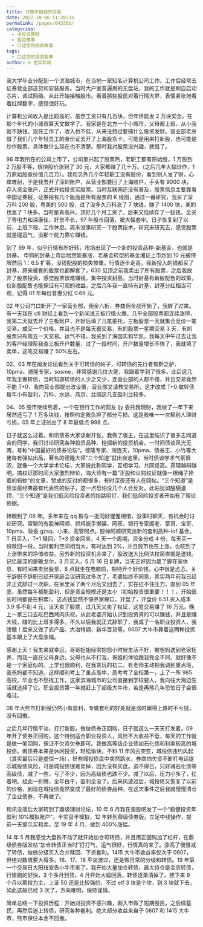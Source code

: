 ```yaml
---
title: 只做不赔钱的交易
date: 2022-10-06 11:28:23
permalink: /pages/04330b/
categories:
  - 💰投资理财
  - 投资故事
  - 口述您的投资故事 
tags: 
  - 口述您的投资故事
author: e 老实和尚 
---
```

我大学毕业分配到一个滨海城市，在当地一家知名计算机公司工作。工作后经常去证券营业部送货和安装服务。当时大户室普遍用的无盘站，我的工作就是刷自启动芯片，调试网络。从此开始接触股市。看着那些股民对着行情大屏，表情紧张地看着红绿数字，感觉很好玩。  
  
计算机公司收入是比较高的，虽然工资只有几百块，但年终能发 2 万块奖金，在那个年代的小城市算天文数字了。我家是在北方一个小城市，父母都上班，从小我就不缺钱，现在工作了，收入也不低，从来没想过要搞什么投资发财。营业部老总借了我们几个年轻员工的身份证去开了上海股东卡，可能是用来打新股，也可能是炒作股票，具体做什么现在也不清楚。那时我对股票没兴趣，就借了。  
  
96 年我所在的公司上市了，公司里兴起了股票热，老职工都有原始股，1 万股到 2 万股不等，很快股价涨到了 30 元，大家都赚了几十万。（之后几年大幅炒作，1 万原始股竟价值几百万）。我和另外几个年轻职工没有股份，看到别人发了财，心痒难耐，于是我去开了深圳账户，从营业部要回了上海账户，手头有 9000 块，存入资金账户，正式开始投资买股票。当时互联网还没有普及，股票信息主要靠看中国证券报，证券报有几个版面是所有股票的 K 线图，通过一番研究，我买了深万科 200 股，粤美的 500 股，过了没多久万科涨了 7 块钱，赚了 1400 块，美的也涨了 1 块多。当时是真高兴，顶好几个月工资了。后来又陆续存了一些钱，全买了粤电力和深康佳，好景不长，97 年股市回落，被大幅套牢。日子恢复到了以前，上班下班、工作休息。周末没事研究一下股票技术，研究来研究去，感觉股票就是碰运气，没那个能力靠它赚钱。  
  
到了 99 年，似乎行情有所好转，市场出现了一个新的投资品种-新基金，也就是封基。 申购的封基上市后居然能暴涨，老基金转型的基金湘证上市炒到 10 元被停牌然后 1：6.5 扩募，没钱配股的损失惨重。行情逐步走高，我新投入的钱都买了封基，原来被套的股票也都解套了，630 见顶之前我卖出了所有股票，之后我放弃了股票投资，感觉股票很难赚钱，集中投资封基。当时封基有新股配售的政策，仅新股配售也能保证有可观的收益，之后几年我一直持有封基，封基分红相当可观，记得 01 年每份普惠分红 0.66 元。  
  
02 年公司门口新开了一家营业部，佣金六折，券商佣金战开始了，我转了过来。有一天我在 cfi 财经上看到一个新闻说三板行情火爆，几乎全部股票都连续涨停，我第二天就去开了三板账户，开好后填了几笔委托，三板股票一天就集合竞价一笔交易，成交一个价格，并且也不是每天都交易，有的股票一星期交易 3 天，有的股票只有周五一天交易。运气不错，我买到了海国实和华凯，我每天中午过去让我的客户经理帮我查三板开户数量，过了一段时间，开户数量增长不快了，我就填了卖单，这笔交易赚了 50%左右。  
  
02、03 年在闽发论坛看到关于可转债的帖子，可转债的先行者有黔之驴、10pma、德隆专家，sosme，非常感谢几位大佬，我跟着学到了很多。此后这几年我主做转债，当时知道转债的人少之又少，连营业部的人都不懂，并且交易竟然不能 T+0，我向营业部提出改设置，营业部又请教交易所，这才改成 T+0.做转债每年小有盈利，万科、水运、燕京、丝绸这几支盈利比较多。  
  
04、05 股市继续熊着，一个在银行工作的网友 ljy 委托我理财，我做了一年下来居然还亏了 1 万多块钱，按照约定我负担了部分亏损。这是我唯一一次帮别人理财亏损。05 年上证创出了 8 年最低点 998 点。  
  
日子就这么过着。和讯债券大家谈新开张，我做了版主，在这里结识了很多志同道合的同学，我们讨论研究各种投资品种、挖掘新的投资机会。一时间债谈风光无两，号称“中国最好的债券论坛“。德隆专家、海连天，10pma、债券王、小竹等大佬每有强帖出品，著名的德隆大师“三个知道”就出自这里。当时债谈学术气氛很浓，就像一个大学学术论坛，大家彼此称同学，互相学习，共同提高。真理越辩越明，搞权证那时间大家激烈辩论，海大师有一篇“正股和认购权证就像一根绳子拴着的蚂蚱“的文章，赞成的反对的都很多，有时深夜还有人在回帖。“三个知道”是债谈最经典最有代表性的帖子，这一点恐怕没几个人会反对。此贴犹如醍醐灌顶，“三个知道”是我们低风险投资者的指路明灯，我们低风险投资者开始有了理论依据。  
  
转眼到了 06 年。多年来在 qq 群与一批同好惺惺相惜，没事时聊天，有机会时讨论研究。常聊的有股神阿顺、抓鸡能手懒猫、阿旺、银行专家阁老、蒙哥、宝哥、10pma、政委 gzsq、小来、高管阿点。股神阿顺研究出新的套利品种-lof 基金。T 日买入，T+1 赎回，T+3 资金回来，4 天一个周期，资金分成 4 份，每天买一份赎回一份。当时套利空间相当大，有时达到 2%，并且股市也在上涨，也吃到了上涨带来的净值收益。另外新的投资机会来了，股改送大比例沽权简直就是送钱。记忆最深的是雅戈尔，3 月买入，5 月 16 日复牌，当天正好因为崴了脚在家休息，有时间来卖出股票，8 点就坐在电脑前，期待开个好价钱，心中很是忐忑。关于辞职不辞职已经开家庭会议研究过多次了，老婆始终不同意，其实两年前我已经非正式辞过一次职，在家里呆了两个月后又回去了，实在扛不住压力，直到 05 年底，虽然每年都能盈利，但是资金规模还是太小（初始投资很重要！！！，开始很长时间都是在积累）。这点钱显然不够养家糊口。开盘了，开盘价 6.51.买入成本 3.9 多不到 4 元，当天卖了股票，过几天又卖了权证，这笔交易赚了 16 万元。晚上一家三口去吃巴西烤肉庆祝，从此老婆开始认识到投资真的可以赚钱，并且是赚大钱，赚的比上班多得多。不久以后我就正式辞职了，我成了一名职业投资人，我骄傲！后来又做了农产品、大冶特钢、新华百货等。0607 大牛市靠着这两种投资基本跟上了大盘涨幅。  
  
感谢上天！我生来就幸运，哥哥姐姐经常抱怨小时候生活不好，被爸妈送到老家抚养，而我一直在父母身边，父母也从不打我，哥姐的体验跟我完全不同，就好像不是一个家庭似的。上学也很顺利，在我贪玩的初二，有老师主动把我调到重点班，我爸妈都不知道。这样顺利考上了重点高中，高考考了全校第一，上了一所 985 高校。毕业也不愁找工作，这家滨海城市的公司直接到学校要人，我向往大海边生活就选择了它。职业投资第一年就赶上了超级大牛市，若是再熊几年恐怕日子会很难过。  
  
08 年大熊市打新股仍然小有盈利，专做套利的好处就是涨时跟得上跌时不亏钱，没有回撤。  
  
之后几年行情平淡，打打新股，做做债券正回购，日子就这么一天天打发着。09 年开了债券正回购，这个特别适合职业投资人，风险不大收益不低，每天的工作就是做一笔回购，保证不欠资欠券即可。我做高等级企业债如石化债和利率较高的城投债。做债券本来是休闲投资，轻松愉快，不料 11 年风云突变，城投债违约风起（其实最后只是虚惊一场），好些城投债盘中突然跳水，券商怕欠资不断打电话提示城投债风险，可是城投债很难卖掉，因为没有买盘。迫不得已，只好减石化债等高级债，减了一些，亏了不少，因为高级债也跌不少。减了以后，压力小多了，扛着吧。经此一折腾，全年白干，盈利全没了。后来风波过后，城投债又恢复了以前的价格，到现在城投债竟然变成了最好的债券品种。在这次事件之后我就慢慢清仓了企业债券，不再做了。  
  
和讯没落后大家转到了鼎级理财论坛，10 年 6 月我在淘股吧发了一个“稳健投资年盈利 10%模拟账户”，半实盘半模拟，12 年转到鼎级债券版。立足中线操作，提前一天提示买和卖。至 19 年 4 月，做到 400%涨幅。  
  
14 年 5 月我感觉大盘跌不动了就开始加仓可转债，并且用正回购加了杠杆，在鼎级债券版发帖“加仓转债正当时”打打气，运气很好，行情真的来了。涨高了慢慢减了转债，做做分级买入合并赎回、下折套利。1415 大牛市收益率仅次于 0607，但绝对数值要大得多。16、17、18 平淡渡过，还是做日常的分级和转债。19 年第一个交易日大阳线宣告小牛市来了，我开始大量加仓转债，最大持仓是金农转债，行情跑的好快，3 个多月到顶，4 月开始大幅回落，转债逐渐清掉了。接下来 9 个月以期权为主，上证 50 还是比较强的，不过 etf 3 块是个坎，到 3 块就下去，如此这般已经 3 次了，方向难明，保持谨慎。  
  
简单总结一下投资历程：开始对投资不感兴趣，刚入市做了短期股民，之后做基民，再然后迷上转债，研究各种套利。绝大部分收益来自于 0607 和 1415 大牛市，熊市保住本金不回撤。